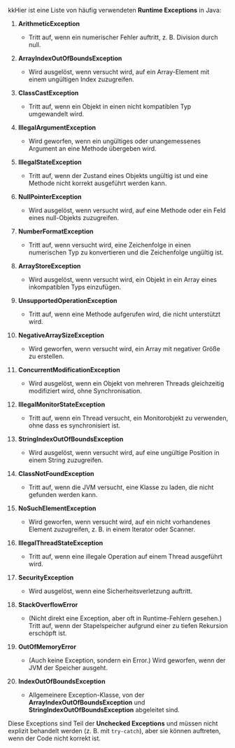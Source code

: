 kkHier ist eine Liste von häufig verwendeten **Runtime Exceptions** in Java:

1. **ArithmeticException**  
   - Tritt auf, wenn ein numerischer Fehler auftritt, z. B. Division durch null.

2. **ArrayIndexOutOfBoundsException**  
   - Wird ausgelöst, wenn versucht wird, auf ein Array-Element mit einem ungültigen Index zuzugreifen.

3. **ClassCastException**  
   - Tritt auf, wenn ein Objekt in einen nicht kompatiblen Typ umgewandelt wird.

4. **IllegalArgumentException**  
   - Wird geworfen, wenn ein ungültiges oder unangemessenes Argument an eine Methode übergeben wird.

5. **IllegalStateException**  
   - Tritt auf, wenn der Zustand eines Objekts ungültig ist und eine Methode nicht korrekt ausgeführt werden kann.

6. **NullPointerException**  
   - Wird ausgelöst, wenn versucht wird, auf eine Methode oder ein Feld eines null-Objekts zuzugreifen.

7. **NumberFormatException**  
   - Tritt auf, wenn versucht wird, eine Zeichenfolge in einen numerischen Typ zu konvertieren und die Zeichenfolge ungültig ist.

8. **ArrayStoreException**  
   - Wird ausgelöst, wenn versucht wird, ein Objekt in ein Array eines inkompatiblen Typs einzufügen.

9. **UnsupportedOperationException**  
   - Tritt auf, wenn eine Methode aufgerufen wird, die nicht unterstützt wird.

10. **NegativeArraySizeException**  
    - Wird geworfen, wenn versucht wird, ein Array mit negativer Größe zu erstellen.

11. **ConcurrentModificationException**  
    - Wird ausgelöst, wenn ein Objekt von mehreren Threads gleichzeitig modifiziert wird, ohne Synchronisation.

12. **IllegalMonitorStateException**  
    - Tritt auf, wenn ein Thread versucht, ein Monitorobjekt zu verwenden, ohne dass es synchronisiert ist.

13. **StringIndexOutOfBoundsException**  
    - Wird ausgelöst, wenn versucht wird, auf eine ungültige Position in einem String zuzugreifen.

14. **ClassNotFoundException**  
    - Tritt auf, wenn die JVM versucht, eine Klasse zu laden, die nicht gefunden werden kann.

15. **NoSuchElementException**  
    - Wird geworfen, wenn versucht wird, auf ein nicht vorhandenes Element zuzugreifen, z. B. in einem Iterator oder Scanner.

16. **IllegalThreadStateException**  
    - Tritt auf, wenn eine illegale Operation auf einem Thread ausgeführt wird.

17. **SecurityException**  
    - Wird ausgelöst, wenn eine Sicherheitsverletzung auftritt.

18. **StackOverflowError**  
    - (Nicht direkt eine Exception, aber oft in Runtime-Fehlern gesehen.) Tritt auf, wenn der Stapelspeicher aufgrund einer zu tiefen Rekursion erschöpft ist.

19. **OutOfMemoryError**  
    - (Auch keine Exception, sondern ein Error.) Wird geworfen, wenn der JVM der Speicher ausgeht.

20. **IndexOutOfBoundsException**  
    - Allgemeinere Exception-Klasse, von der **ArrayIndexOutOfBoundsException** und **StringIndexOutOfBoundsException** abgeleitet sind.


Diese Exceptions sind Teil der **Unchecked Exceptions** und müssen nicht explizit behandelt werden (z. B. mit `try-catch`), aber sie können auftreten, wenn der Code nicht korrekt ist.

